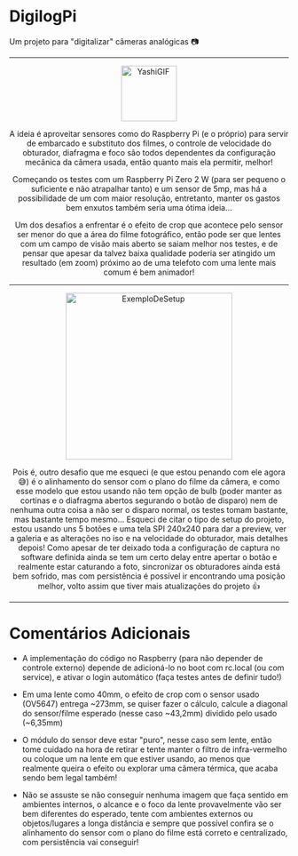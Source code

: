 # DigilogPi

Um projeto para "digitalizar" câmeras analógicas 📷

___

<div align="center">
  <img src="https://i.imgur.com/lrFmhiQ.gif" alt="YashiGIF" width="100">

  
  A ideia é aproveitar sensores como do Raspberry Pi (e o próprio) para servir de embarcado e substituto dos
  filmes, o controle de velocidade do obturador, diafragma e foco são todos dependentes da configuração
  mecânica da câmera usada, então quanto mais ela permitir, melhor!

  Começando os testes com um Raspberry Pi Zero 2 W (para ser pequeno o suficiente e não atrapalhar tanto)
  e um sensor de 5mp, mas há a possibilidade de um com maior resolução, entretanto, manter os gastos bem
  enxutos também seria uma ótima ideia...

  Um dos desafios a enfrentar é o efeito de crop que acontece pelo sensor ser menor do que a área do filme
  fotográfico, então pode ser que lentes com um campo de visão mais aberto se saiam melhor nos testes, e de
  pensar que apesar da talvez baixa qualidade poderia ser atingido um resultado (em zoom) próximo ao de uma
  telefoto com uma lente mais comum é bem animador!
  
</div>

___

  <div align="center">
  <img src="https://i.imgur.com/o5vuyb0.png" alt="ExemploDeSetup" width="300">

  Pois é, outro desafio que me esqueci (e que estou penando com ele agora 😅) é o alinhamento do sensor
  com o plano do filme da câmera, e como esse modelo que estou usando não tem opção de bulb (poder manter
  as cortinas e o diafragma abertos segurando o botão de disparo) nem de nenhuma outra coisa a não ser o
  disparo normal, os testes tomam bastante, mas bastante tempo mesmo...
  Esqueci de citar o tipo de setup do projeto, estou usando uns 5 botões e uma tela SPI 240x240 para dar
  a preview, ver a galeria e as alterações no iso e na velocidade do obturador, mais detalhes depois!
  Como apesar de ter deixado toda a configuração de captura no software definida ainda se tem um certo delay
  entre apertar o botão e realmente estar caturando a foto, sincronizar os obturadores ainda está bem sofrido,
  mas com persistência é possível ir encontrando uma posição melhor, volto assim que tiver mais atualizações
  do projeto 👍
  
</div>

___

# Comentários Adicionais



+ A implementação do código no Raspberry (para não depender de controle externo) depende de adicioná-lo no boot
com rc.local (ou com service), e ativar o login automático (faça testes antes de definir tudo!)

+ Em uma lente como 40mm, o efeito de crop com o sensor usado (OV5647) entrega ~273mm, se quiser fazer o cálculo, calcule a diagonal do sensor/filme esperado (nesse caso ~43,2mm) dividido pelo usado (~6,35mm) 

+ O módulo do sensor deve estar "puro", nesse caso sem lente, então tome cuidado na hora de retirar e tente manter o filtro de infra-vermelho ou coloque um na lente em que estiver usando, ao menos que realmente queira o efeito ou explorar uma câmera térmica, que acaba sendo bem legal também!

+ Não se assuste se não conseguir nenhuma imagem que faça sentido em ambientes internos, o alcance e o foco da lente provavelmente vão ser bem diferentes do esperado, tente com ambientes externos ou objetos/lugares a longa distância e sempre que possível confira se o alinhamento do sensor com o plano do filme está correto e centralizado, com persistência vai conseguir!
